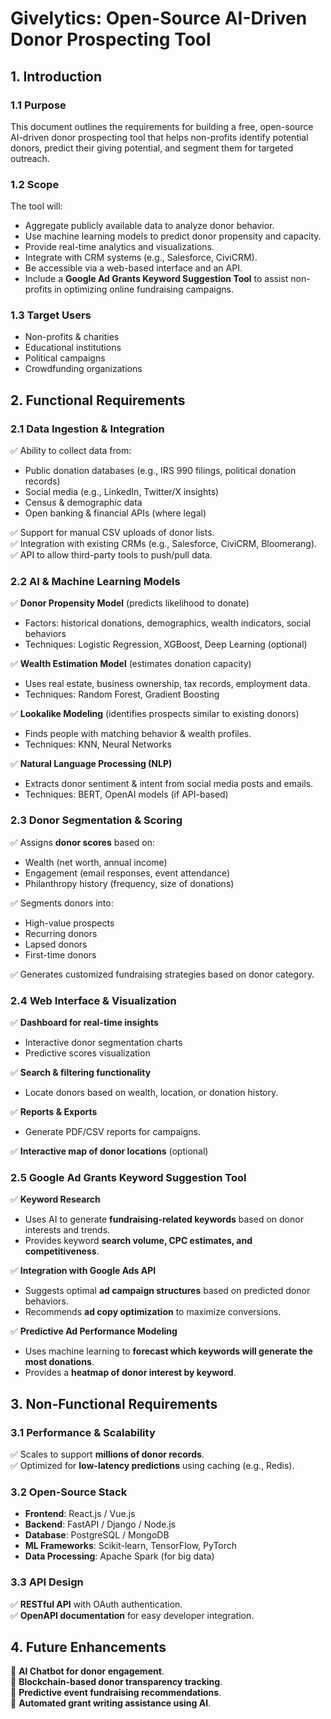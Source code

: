 # Givelytics: Open-Source AI-Driven Donor Prospecting Tool

## 1. Introduction

### 1.1 Purpose
This document outlines the requirements for building a free, open-source AI-driven donor prospecting tool that helps non-profits identify potential donors, predict their giving potential, and segment them for targeted outreach.

### 1.2 Scope
The tool will:
- Aggregate publicly available data to analyze donor behavior.
- Use machine learning models to predict donor propensity and capacity.
- Provide real-time analytics and visualizations.
- Integrate with CRM systems (e.g., Salesforce, CiviCRM).
- Be accessible via a web-based interface and an API.
- Include a **Google Ad Grants Keyword Suggestion Tool** to assist non-profits in optimizing online fundraising campaigns.

### 1.3 Target Users
- Non-profits & charities
- Educational institutions
- Political campaigns
- Crowdfunding organizations

## 2. Functional Requirements

### 2.1 Data Ingestion & Integration
✅ Ability to collect data from:   
- Public donation databases (e.g., IRS 990 filings, political donation records)   
- Social media (e.g., LinkedIn, Twitter/X insights)   
- Census & demographic data   
- Open banking & financial APIs (where legal)   

✅ Support for manual CSV uploads of donor lists.   
✅ Integration with existing CRMs (e.g., Salesforce, CiviCRM, Bloomerang).   
✅ API to allow third-party tools to push/pull data.   

### 2.2 AI & Machine Learning Models
✅ **Donor Propensity Model** (predicts likelihood to donate)  
- Factors: historical donations, demographics, wealth indicators, social behaviors   
- Techniques: Logistic Regression, XGBoost, Deep Learning (optional)   

✅ **Wealth Estimation Model** (estimates donation capacity)   
- Uses real estate, business ownership, tax records, employment data.   
- Techniques: Random Forest, Gradient Boosting   

✅ **Lookalike Modeling** (identifies prospects similar to existing donors)   
- Finds people with matching behavior & wealth profiles.   
- Techniques: KNN, Neural Networks   

✅ **Natural Language Processing (NLP)**   
- Extracts donor sentiment & intent from social media posts and emails.    
- Techniques: BERT, OpenAI models (if API-based)   

### 2.3 Donor Segmentation & Scoring   
✅ Assigns **donor scores** based on:  
- Wealth (net worth, annual income)   
- Engagement (email responses, event attendance)   
- Philanthropy history (frequency, size of donations)   

✅ Segments donors into:  
- High-value prospects  
- Recurring donors  
- Lapsed donors  
- First-time donors  

✅ Generates customized fundraising strategies based on donor category.   

### 2.4 Web Interface & Visualization   
✅ **Dashboard for real-time insights**  
- Interactive donor segmentation charts   
- Predictive scores visualization  

✅ **Search & filtering functionality**  
- Locate donors based on wealth, location, or donation history.  

✅ **Reports & Exports**  
- Generate PDF/CSV reports for campaigns.  

✅ **Interactive map of donor locations** (optional)   

### 2.5 Google Ad Grants Keyword Suggestion Tool  
✅ **Keyword Research**   
- Uses AI to generate **fundraising-related keywords** based on donor interests and trends.  
- Provides keyword **search volume, CPC estimates, and competitiveness**.  

✅ **Integration with Google Ads API**   
- Suggests optimal **ad campaign structures** based on predicted donor behaviors.  
- Recommends **ad copy optimization** to maximize conversions.  

✅ **Predictive Ad Performance Modeling**  
- Uses machine learning to **forecast which keywords will generate the most donations**.   
- Provides a **heatmap of donor interest by keyword**.  

## 3. Non-Functional Requirements  

### 3.1 Performance & Scalability  
✅ Scales to support **millions of donor records**.  
✅ Optimized for **low-latency predictions** using caching (e.g., Redis).  

### 3.2 Open-Source Stack  
- **Frontend**: React.js / Vue.js  
- **Backend**: FastAPI / Django / Node.js  
- **Database**: PostgreSQL / MongoDB  
- **ML Frameworks**: Scikit-learn, TensorFlow, PyTorch  
- **Data Processing**: Apache Spark (for big data)   

### 3.3 API Design  
✅ **RESTful API** with OAuth authentication.  
✅ **OpenAPI documentation** for easy developer integration.  

## 4. Future Enhancements  
📌 **AI Chatbot for donor engagement**.  
📌 **Blockchain-based donor transparency tracking**.   
📌 **Predictive event fundraising recommendations**.   
📌 **Automated grant writing assistance using AI**.   

